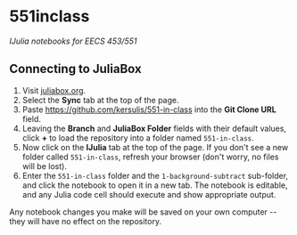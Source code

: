 # 551inclass
_IJulia notebooks for EECS 453/551_

## Connecting to JuliaBox
1. Visit [juliabox.org][1].
2. Select the **Sync** tab at the top of the page.
3. Paste https://github.com/kersulis/551-in-class into the **Git Clone URL** field.
4. Leaving the **Branch** and **JuliaBox Folder** fields with their default values, click **+** to load the repository into a folder named `551-in-class`.
5. Now click on the **IJulia** tab at the top of the page. If you don't see a new folder called `551-in-class`, refresh your browser (don't worry, no files will be lost).
6. Enter the `551-in-class` folder and the `1-background-subtract` sub-folder, and click the notebook to open it in a new tab. The notebook is editable, and any Julia code cell should execute and show appropriate output.

Any notebook changes you make will be saved on your own computer -- they will have no effect on the repository.

[1]: https://juliabox.org/
